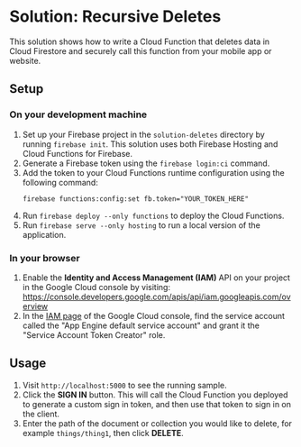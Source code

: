 # Solution: Recursive Deletes

This solution shows how to write a Cloud Function that deletes data
in Cloud Firestore and securely call this function from your
mobile app or website.

## Setup

### On your development machine

  1. Set up your Firebase project in the `solution-deletes` directory
     by running `firebase init`. This solution uses both Firebase Hosting
     and Cloud Functions for Firebase.
  1. Generate a Firebase token using the `firebase login:ci` command.
  1. Add the token to your Cloud Functions runtime configuration using the
     following command:
     ```
     firebase functions:config:set fb.token="YOUR_TOKEN_HERE"
     ```
  1. Run `firebase deploy --only functions` to deploy the Cloud Functions.
  1. Run `firebase serve --only hosting` to run a local version of the
     application.

### In your browser

  1. Enable the **Identity and Access Management (IAM)** API on your project
     in the Google Cloud console by visiting:
     https://console.developers.google.com/apis/api/iam.googleapis.com/overview
  1. In the [IAM page][iam-page] of the Google Cloud console, find the service account
     called the "App Engine default service account" and grant it the
     "Service Account Token Creator" role.

## Usage

  1. Visit `http://localhost:5000` to see the running sample.
  1. Click the **SIGN IN** button. This will call the Cloud Function
     you deployed to generate a custom sign in token, and then
     use that token to sign in on the client.
  1. Enter the path of the document or collection you would like
     to delete, for example `things/thing1`, then click **DELETE**.

[iam-page]: https://console.cloud.google.com/project/_/iam-admin